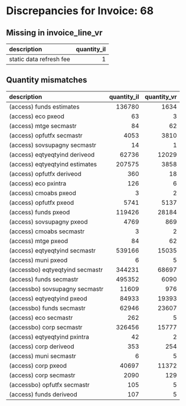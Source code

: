 # Discrepancies for Invoice: 68

## Missing in invoice_line_vr

| description             |   quantity_il |
|:------------------------|--------------:|
| static data refresh fee |             1 |

## Quantity mismatches

| description                     |   quantity_il |   quantity_vr |
|:--------------------------------|--------------:|--------------:|
| (access) funds estimates        |        136780 |          1634 |
| (access) eco pxeod              |            63 |             3 |
| (access) mtge secmastr          |            84 |            62 |
| (access) opfutfx secmastr       |          4053 |          3810 |
| (access) sovsupagny secmastr    |            14 |             1 |
| (access) eqtyeqtyind deriveod   |         62736 |         12029 |
| (access) eqtyeqtyind estimates  |        207575 |          3858 |
| (access) opfutfx deriveod       |           360 |            18 |
| (access) eco pxintra            |           126 |             6 |
| (access) cmoabs pxeod           |             3 |             2 |
| (access) opfutfx pxeod          |          5741 |          5137 |
| (access) funds pxeod            |        119426 |         28184 |
| (access) sovsupagny pxeod       |          4769 |           869 |
| (access) cmoabs secmastr        |             3 |             2 |
| (access) mtge pxeod             |            84 |            62 |
| (access) eqtyeqtyind secmastr   |        539166 |         15035 |
| (access) muni pxeod             |             6 |             5 |
| (accessbo) eqtyeqtyind secmastr |        344231 |         68697 |
| (access) funds secmastr         |        495352 |          6090 |
| (accessbo) sovsupagny secmastr  |         11609 |           976 |
| (access) eqtyeqtyind pxeod      |         84933 |         19393 |
| (accessbo) funds secmastr       |         62946 |         23607 |
| (access) eco secmastr           |           262 |             5 |
| (accessbo) corp secmastr        |        326456 |         15777 |
| (access) eqtyeqtyind pxintra    |            42 |             2 |
| (access) corp deriveod          |           353 |           254 |
| (access) muni secmastr          |             6 |             5 |
| (access) corp pxeod             |         40697 |         11372 |
| (access) corp secmastr          |          2090 |           129 |
| (accessbo) opfutfx secmastr     |           105 |             5 |
| (access) funds deriveod         |           107 |             5 |
